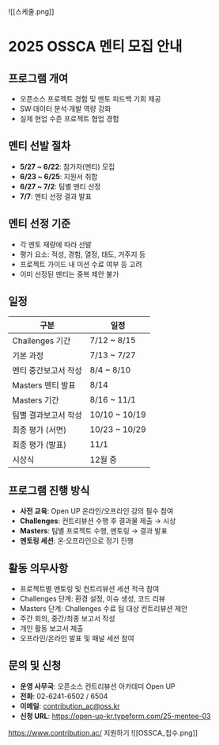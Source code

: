 ![[스케줄.png]]
# 2025 OSSCA 멘티 모집 안내

## 프로그램 개여
- 오픈소스 프로젝트 경험 및 멘토 피드백 기회 제공
- SW·데이터 분석·개발 역량 강화
- 실제 현업 수준 프로젝트 협업 경험
    
## 멘티 선발 절차
- **5/27 ~ 6/22**: 참가자(멘티) 모집
- **6/23 ~ 6/25**: 지원서 취합
- **6/27 ~ 7/2**: 팀별 멘티 선정
- **7/7**: 멘티 선정 결과 발표
    
## 멘티 선정 기준
- 각 멘토 재량에 따라 선발
- 평가 요소: 적성, 경험, 열정, 태도, 거주지 등
- 프로젝트 가이드 내 미션 수료 여부 등 고려
- 이미 선정된 멘티는 중복 제안 불가

## 일정
|구분|일정|
|---|---|
|Challenges 기간|7/12 ~ 8/15|
|기본 과정|7/13 ~ 7/27|
|멘티 중간보고서 작성|8/4 ~ 8/10|
|Masters 멘티 발표|8/14|
|Masters 기간|8/16 ~ 11/1|
|팀별 결과보고서 작성|10/10 ~ 10/19|
|최종 평가 (서면)|10/23 ~ 10/29|
|최종 평가 (발표)|11/1|
|시상식|12월 중|

## 프로그램 진행 방식
- **사전 교육**: Open UP 온라인/오프라인 강의 필수 참여
- **Challenges**: 컨트리뷰션 수행 후 결과물 제출 → 시상
- **Masters**: 팀별 프로젝트 수행, 멘토링 → 결과 발표
- **멘토링 세션**: 온·오프라인으로 정기 진행
## 활동 의무사항
- 프로젝트별 멘토링 및 컨트리뷰션 세션 적극 참여
- Challenges 단계: 환경 설정, 이슈 생성, 코드 리뷰
- Masters 단계: Challenges 수료 팀 대상 컨트리뷰션 제안
- 주간 회의, 중간/최종 보고서 작성
- 개인 활동 보고서 제출
- 오프라인/온라인 발표 및 패널 세션 참여
## 문의 및 신청
- **운영 사무국**: 오픈소스 컨트리뷰션 아카데미 Open UP
- **전화**: 02-6241-6502 / 6504
- **이메일**: contribution_ac@oss.kr
- **신청 URL**: https://open-up-kr.typeform.com/25-mentee-03


https://www.contribution.ac/ 지원하기
![[OSSCA_접수.png]]
